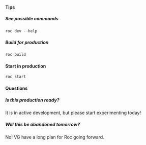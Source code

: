 #### Tips

##### See possible commands
```js
roc dev --help
```

##### Build for production
```js
roc build
```

#### Start in production
```js
roc start
```

#### Questions

##### Is this production ready?

It is in active development, but please start experimenting today!

##### Will this be abandoned tomorrow?

No! VG have a long plan for Roc going forward.
